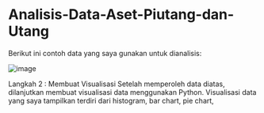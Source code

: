 # Analisis-Data-Aset-Piutang-dan-Utang

Berikut ini contoh data yang saya gunakan untuk dianalisis:

![image](https://github.com/EbitChristianHamonanganPurba/Analisis-Data-Aset-Piutang-dan-Utang/assets/167233970/882b9fbb-f275-43ee-9a28-410ae065b92b)

Langkah 2 : Membuat Visualisasi 
Setelah memperoleh data diatas, dilanjutkan membuat visualisasi data menggunakan Python. Visualisasi data yang saya tampilkan terdiri dari histogram, bar chart, pie chart, 
